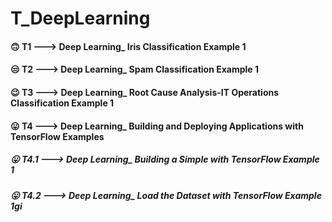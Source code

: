 # T_DeepLearning

#### 🙃 T1 ---> Deep Learning_ Iris Classification Example 1
#### 😒 T2 ---> Deep Learning_ Spam Classification Example 1
#### 😉 T3 ---> Deep Learning_ Root Cause Analysis-IT Operations Classification Example 1

#### 😛 T4 ---> Deep Learning_ Building and Deploying Applications with TensorFlow Examples
##### 😛 T4.1 ---> Deep Learning_ Building a Simple with TensorFlow Example 1
##### 😛 T4.2 ---> Deep Learning_ Load the Dataset with TensorFlow Example 1gi


